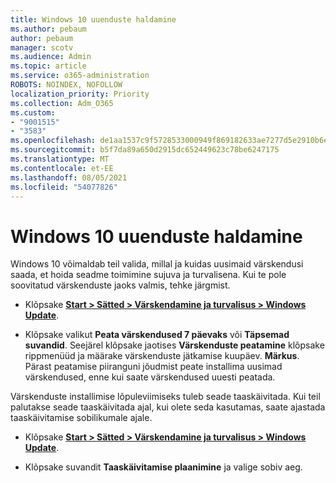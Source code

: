 ```yaml
---
title: Windows 10 uuenduste haldamine
ms.author: pebaum
author: pebaum
manager: scotv
ms.audience: Admin
ms.topic: article
ms.service: o365-administration
ROBOTS: NOINDEX, NOFOLLOW
localization_priority: Priority
ms.collection: Adm_O365
ms.custom:
- "9001515"
- "3583"
ms.openlocfilehash: de1aa1537c9f5728533000949f869182633ae7277d5e2910b6e572a10195571d
ms.sourcegitcommit: b5f7da89a650d2915dc652449623c78be6247175
ms.translationtype: MT
ms.contentlocale: et-EE
ms.lasthandoff: 08/05/2021
ms.locfileid: "54077826"
---
```

# <a name="manage-updates-in-windows-10"></a>Windows 10 uuenduste haldamine

Windows 10 võimaldab teil valida, millal ja kuidas uusimaid värskendusi saada, et hoida seadme toimimine sujuva ja turvalisena. Kui te pole soovitatud värskenduste jaoks valmis, tehke järgmist.

- Klõpsake **[Start > Sätted > Värskendamine ja turvalisus > Windows Update](ms-settings:windowsupdate)**.

- Klõpsake valikut **Peata värskendused 7 päevaks** või **Täpsemad suvandid**. Seejärel klõpsake jaotises **Värskenduste peatamine** klõpsake rippmenüüd ja määrake värskenduste jätkamise kuupäev. **Märkus**. Pärast peatamise piiranguni jõudmist peate installima uusimad värskendused, enne kui saate värskendused uuesti peatada.

Värskenduste installimise lõpuleviimiseks tuleb seade taaskäivitada. Kui teil palutakse seade taaskäivitada ajal, kui olete seda kasutamas, saate ajastada taaskäivitamise sobilikumale ajale.

- Klõpsake **[Start > Sätted > Värskendamine ja turvalisus > Windows Update](ms-settings:windowsupdate)**.

- Klõpsake suvandit **Taaskäivitamise plaanimine** ja valige sobiv aeg.
